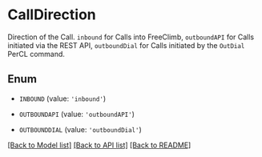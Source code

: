 # CallDirection

Direction of the Call. `inbound` for Calls into FreeClimb, `outboundAPI` for Calls initiated via the REST API,  `outboundDial` for Calls initiated by the `OutDial` PerCL command.

## Enum

* `INBOUND` (value: `'inbound'`)

* `OUTBOUNDAPI` (value: `'outboundAPI'`)

* `OUTBOUNDDIAL` (value: `'outboundDial'`)

[[Back to Model list]](../README.md#documentation-for-models) [[Back to API list]](../README.md#documentation-for-api-endpoints) [[Back to README]](../README.md)


